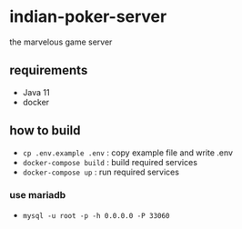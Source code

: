 # indian-poker-server
the marvelous game server
## requirements
  - Java 11
  - docker
## how to build
  - ``cp .env.example .env`` : copy example file and write .env
  - ``docker-compose build`` : build required services
  - ``docker-compose up`` : run required services
 
### use mariadb
  - ``mysql -u root -p -h 0.0.0.0 -P 33060``
